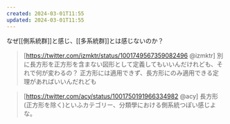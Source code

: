 ```yaml
---
created: 2024-03-01T11:55
updated: 2024-03-01T11:55
---
```



なぜ[[側系統群]]と感じ、[[多系統群]]とは感じないのか？

>[https://twitter.com/izmktr/status/1001749567359082496 @izmktr]
> 別に長方形を正方形を含まない図形として定義してもいいんだけれども、それで何が変わるの？ 正方形には適用できず、長方形にのみ適用できる定理があればいいんだれども

>[https://twitter.com/acy/status/1001750191966334982 @acy]
> 長方形(正方形を除く)といふカテゴリー、分類學における側系統つぽい感じよな。
